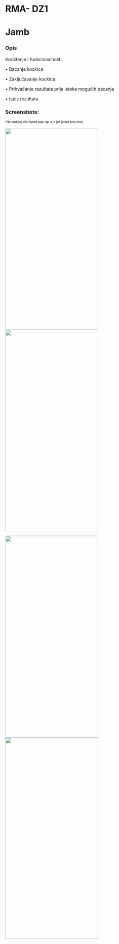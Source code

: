 # RMA- DZ1
# Jamb

### Opis
Korištenje i funkcionalnosti:

• Bacanje kockica

• Zaključavanje kockica

• Prihvaćanje rezultata prije isteka mogućih bacanja

• Ispis rezultata


### Screenshots:
<sub><sub>(Na zadnjoj slici ispod pop-up-a je još jedan broj dva)</sub></sub>
  
<img src="https://user-images.githubusercontent.com/61355658/159076285-39e981fc-c38f-4892-ab84-224c24dc2f32.png" width="293" height="633"> <img src="https://user-images.githubusercontent.com/61355658/159076389-8f2c4c2c-72c1-4e18-99ce-748042a1507a.png" width="293" height="633"> 

<img src="https://user-images.githubusercontent.com/61355658/159921493-e392aaff-e726-49c0-8a72-d08726f2b9d4.png" width="293" height="633"> <img src="https://user-images.githubusercontent.com/61355658/159921162-d5feaf1c-609d-4e09-8427-9914670a98bd.gif" width="293" height="633">
